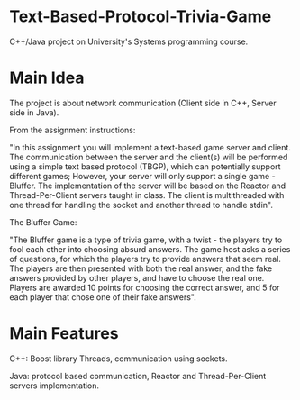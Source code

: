 # Text-Based-Protocol-Trivia-Game
C++/Java project on University's Systems programming course.

# Main Idea
The project is about network communication (Client side in C++, Server side in Java).

From the assignment instructions:

"In this assignment you will implement a text-based game server and client. The communication between the
server and the client(s) will be performed using a simple text based protocol (TBGP), which can potentially
support different games; However, your server will only support a single game - Bluffer.
The implementation of the server will be based on the Reactor and Thread-Per-Client servers taught in class.
The client is multithreaded with one thread for handling the socket and another thread to handle stdin".

The Bluffer Game: 

"The Bluffer game is a type of trivia game, with a twist - the players try to fool each other into choosing absurd
answers. The game host asks a series of questions, for which the players try to provide answers that seem real.
The players are then presented with both the real answer, and the fake answers provided by other players, and
have to choose the real one.
Players are awarded 10 points for choosing the correct answer, and 5 for each player that chose one of their fake
answers".

# Main Features
C++: Boost library Threads, communication using sockets.

Java: protocol based communication, Reactor and Thread-Per-Client servers implementation.
